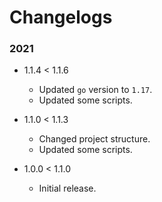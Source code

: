 # Changelogs

### 2021

- 1.1.4 < 1.1.6
  - Updated `go` version to `1.17`.
  - Updated some scripts.

- 1.1.0 < 1.1.3
  - Changed project structure.
  - Updated some scripts.

- 1.0.0 < 1.1.0
  - Initial release.